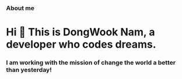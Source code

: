 ### About me
<h1 align="left">Hi 👋 This is DongWook Nam, a developer who codes dreams.</h1>
<h3 align="left">I am working with the mission of change the world a better than yesterday!</h3>
